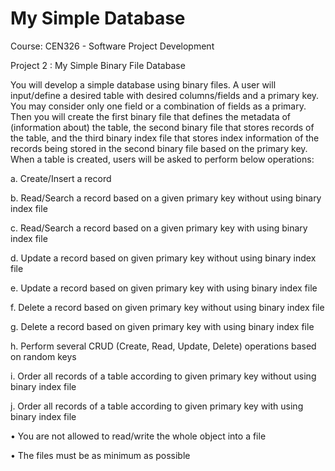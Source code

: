 # My Simple Database

Course: CEN326 - Software Project Development

Project 2 : My Simple Binary File Database

You will develop a simple database using binary files. A user will input/define a desired table with desired columns/fields and a primary key. You may consider only one field or a combination of fields as a primary. Then you will create the first binary file that defines the metadata of (information about) the table, the second binary file that stores records of the table, and the third binary index file that stores index information of the records being stored in the second binary file based on the primary key. When a table is created, users will be asked to perform below operations:

a.	Create/Insert a record

b.	Read/Search a record based on a given primary key without using binary index file

c.	Read/Search a record based on a given primary key with using binary index file

d.	Update a record based on given primary key without using binary index file

e.	Update a record based on given primary key with using binary index file

f.	Delete a record based on given primary key without using binary index file

g.	Delete a record based on given primary key with using binary index file

h.	Perform several CRUD (Create, Read, Update, Delete) operations based on random keys

i.	Order all records of a table according to given primary key without using binary index file

j.	Order all records of a table according to given primary key with using binary index file

•	You are not allowed to read/write the whole object into a file

•	The files must be as minimum as possible
